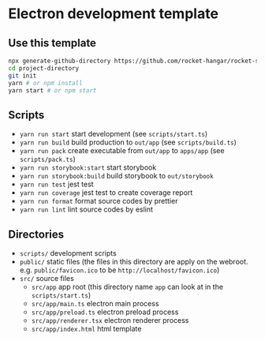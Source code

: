 # Electron development template

## Use this template

```sh
npx generate-github-directory https://github.com/rocket-hangar/rocket-scripts-templates/tree/master/templates/electron project-directory
cd project-directory
git init
yarn # or npm install
yarn start # or npm start
```

## Scripts

- `yarn run start` start development (see `scripts/start.ts`)
- `yarn run build` build production to `out/app` (see `scripts/build.ts`)
- `yarn run pack` create executable from `out/app` to `apps/app` (see `scripts/pack.ts`)
- `yarn run storybook:start` start storybook
- `yarn run storybook:build` build storybook to `out/storybook`
- `yarn run test` jest test
- `yarn run coverage` jest test to create coverage report
- `yarn run format` format source codes by prettier
- `yarn run lint` lint source codes by eslint

## Directories

- `scripts/` development scripts
- `public/` static files (the files in this directory are apply on the webroot. e.g. `public/favicon.ico` to be `http://localhost/favicon.ico`)
- `src/` source files
    - `src/app` app root (this directory name `app` can look at in the `scripts/start.ts`)
    - `src/app/main.ts` electron main process
    - `src/app/preload.ts` electron preload process
    - `src/app/renderer.tsx` electron renderer process
    - `src/app/index.html` html template